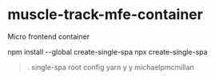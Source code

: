 # muscle-track-mfe-container

Micro frontend container

npm install --global create-single-spa
npx create-single-spa

> .
> single-spa root config
> yarn
> y
> y
> michaelpmcmillan
